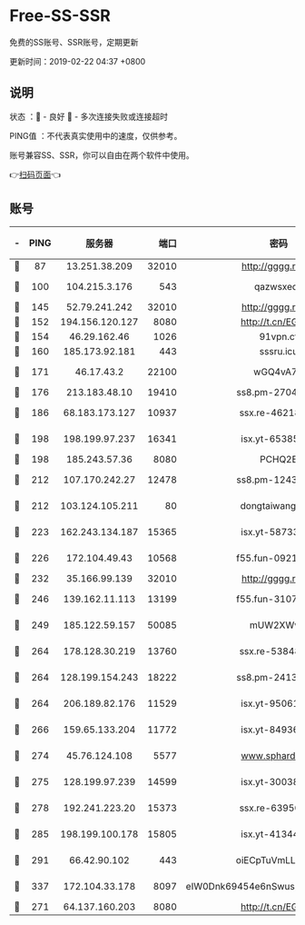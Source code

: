 # Free-SS-SSR

免费的SS账号、SSR账号，定期更新

更新时间：2019-02-22 04:37 +0800

## 说明

状态     ：🙂 - 良好 🙁 - 多次连接失败或连接超时

PING值   ：不代表真实使用中的速度，仅供参考。

账号兼容SS、SSR，你可以自由在两个软件中使用。

👉[扫码页面](https://liesauer.github.io/free-ss-ssr.github.io/)👈

## 账号

|-|PING|服务器|端口|密码|加密方式|区域|
|:----:|:----:|:-----:|-----:|:----:|:----:|:----:|
|🙂|87|13.251.38.209|32010|http://gggg.rocks|chacha20|SG|
|🙂|100|104.215.3.176|543|qazwsxedc|aes-256-gcm|JP|
|🙂|145|52.79.241.242|32010|http://gggg.rocks|chacha20|KR|
|🙂|152|194.156.120.127|8080|http://t.cn/EGJIyrl|rc4-md5|RU|
|🙂|154|46.29.162.46|1026|91vpn.cf|rc4-md5|RU|
|🙂|160|185.173.92.181|443|sssru.icu|rc4-md5|RU|
|🙂|171|46.17.43.2|22100|wGQ4vA7D|aes-256-gcm|RU|
|🙂|176|213.183.48.10|19410|ss8.pm-27042185|rc4-md5|RU|
|🙂|186|68.183.173.127|10937|ssx.re-46218785|aes-256-cfb|US|
|🙂|198|198.199.97.237|16341|isx.yt-65385017|aes-256-cfb|US|
|🙂|198|185.243.57.36|8080|PCHQ2E|rc4-md5|US|
|🙂|212|107.170.242.27|12478|ss8.pm-12435283|aes-256-cfb|US|
|🙂|212|103.124.105.211|80|dongtaiwang.com|aes-256-cfb|US|
|🙂|223|162.243.134.187|15365|isx.yt-58733804|aes-256-cfb|US|
|🙂|226|172.104.49.43|10568|f55.fun-09214148|aes-256-cfb|SG|
|🙂|232|35.166.99.139|32010|http://gggg.rocks|chacha20|US|
|🙂|246|139.162.11.113|13199|f55.fun-31072524|aes-256-cfb|SG|
|🙂|249|185.122.59.157|50085|mUW2XWw8|aes-256-cfb|GB|
|🙂|264|178.128.30.219|13760|ssx.re-53848293|aes-256-cfb|SG|
|🙂|264|128.199.154.243|18222|ss8.pm-24139356|aes-256-cfb|SG|
|🙂|264|206.189.82.176|11529|isx.yt-95061983|aes-256-cfb|SG|
|🙂|266|159.65.133.204|11772|isx.yt-84936416|aes-256-cfb|SG|
|🙂|274|45.76.124.108|5577|www.sphard.com|aes-256-cfb|AU|
|🙂|275|128.199.97.239|14599|isx.yt-30038963|aes-256-cfb|SG|
|🙂|278|192.241.223.20|15373|ssx.re-63950271|aes-256-cfb|US|
|🙂|285|198.199.100.178|15805|isx.yt-41344230|aes-256-cfb|US|
|🙂|291|66.42.90.102|443|oiECpTuVmLLxk4Ts|aes-256-cfb|US|
|🙂|337|172.104.33.178|8097|eIW0Dnk69454e6nSwuspv9DmS201tQ0D|aes-256-cfb|SG|
|🙂|271|64.137.160.203|8080|http://t.cn/EGJIyrl|rc4-md5|CA|
